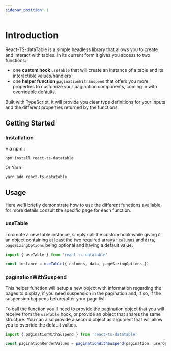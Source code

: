 ```yaml
---
sidebar_position: 1
---
```


# Introduction

React-TS-dataTable is a simple headless library that allows you to create and interact with tables. In its current form it gives you access to two functions:

- one **custom hook** `useTable` that will create an instance of a table and its interactible values/handlers
- one **helper function** `paginationWithSuspend` that offers you more properties to customize your pagination components, coming in with overridable defaults.

Built with TypeScript, it will provide you clear type definitions for your inputs and the different properties returned by the functions.

## Getting Started

### Installation

Via npm :

```shell
npm install react-ts-datatable
```

Or Yarn :

```shell
yarn add react-ts-datatable
```

## Usage

Here we'll briefly demonstrate how to use the different functions available, for more details consult the specific page for each function.

### useTable

To create a new table instance, simply call the custom hook while giving it an object containing at least the two required arrays : `columns` and `data`, `pageSizingOptions` being optional and having a default value.

```typescript
import { useTable } from 'react-ts-datatable'

const instance = useTable({ columns, data, pageSizingOptions })
```

### paginationWithSuspend

This helper function will setup a new object with information regarding the pages to display, if you need suspension in the pagination and, if so, if the suspension happens before/after your page list.

To call the function you'll need to provide the pagination object that you will receive from the `useTable` hook, or provide an object that shares the same structure. You can also provide a second object as argument that will allow you to override the default values.

```typescript
import { paginationWithSuspend } from 'react-ts-datatable'

const paginationRenderValues = paginationWithSuspend(pagination, userOptions)
```
